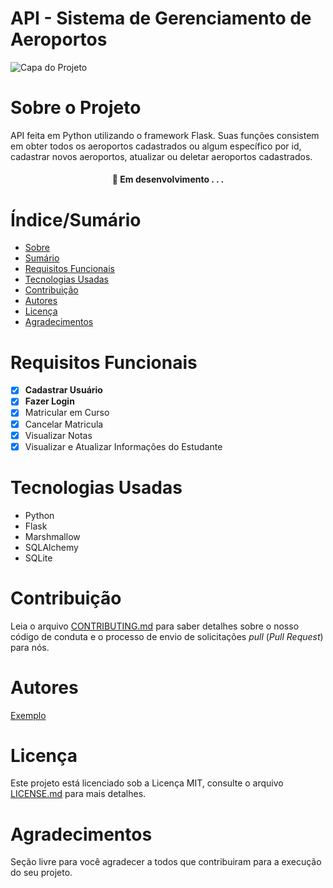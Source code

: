 # API - Sistema de Gerenciamento de Aeroportos


![Capa do Projeto](https://encrypted-tbn0.gstatic.com/images?q=tbn:ANd9GcQ-aTrBq-3N4t5iJFdQLsDQHbWA1leBTD8Qzw&usqp=CAU)

# Sobre o Projeto

API feita em Python utilizando o framework Flask. 
Suas funções consistem em obter todos os aeroportos cadastrados ou algum específico por id, cadastrar novos aeroportos, atualizar ou deletar aeroportos cadastrados.

<h4 align="center"> 
	🚧  Em desenvolvimento . . .
</h4>

# Índice/Sumário

* [Sobre](#sobre-o-projeto)
* [Sumário](#índice/sumário)
* [Requisitos Funcionais](#requisitos-funcionais)
* [Tecnologias Usadas](#tecnologias-usadas)
* [Contribuição](#contribuição)
* [Autores](#autores)
* [Licença](#licença)
* [Agradecimentos](#agradecimentos)


# Requisitos Funcionais 

- [x] **Cadastrar Usuário**
- [x] **Fazer Login**
- [x] Matricular em Curso
- [x] Cancelar Matricula
- [x] Visualizar Notas
- [x] Visualizar e Atualizar Informações do Estudante

# Tecnologias Usadas

- Python
- Flask
- Marshmallow
- SQLAlchemy
- SQLite

# Contribuição

Leia o arquivo [CONTRIBUTING.md](CONTRIBUTING.md) para saber detalhes sobre o nosso código de conduta e o processo de envio de solicitações *pull* (*Pull Request*) para nós.

# Autores

[Exemplo](https://github.com/testing-library/react-testing-library#contributors)

# Licença

Este projeto está licenciado sob a Licença MIT,  consulte o arquivo [LICENSE.md](LICENSE.md) para mais detalhes.

# Agradecimentos

Seção livre para você agradecer a todos que contribuiram para a execução do seu projeto.
